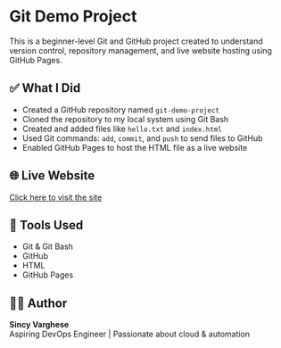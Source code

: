 # Git Demo Project

This is a beginner-level Git and GitHub project created to understand version control, repository management, and live website hosting using GitHub Pages.

## ✅ What I Did
- Created a GitHub repository named `git-demo-project`
- Cloned the repository to my local system using Git Bash
- Created and added files like `hello.txt` and `index.html`
- Used Git commands: `add`, `commit`, and `push` to send files to GitHub
- Enabled GitHub Pages to host the HTML file as a live website

## 🌐 Live Website
[Click here to visit the site](https://mygit2205.github.io/git-demo-project/)

## 🔧 Tools Used
- Git & Git Bash
- GitHub
- HTML
- GitHub Pages

## 🙋‍♀️ Author
**Sincy Varghese**  
Aspiring DevOps Engineer | Passionate about cloud & automation
